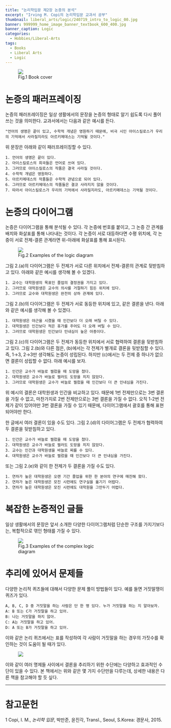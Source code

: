 ```yaml
---
title: "논리학입문 제2장 논증의 분석"
excerpt: "Irving M. Copi의 논리학입문 교과서 공부"
thumbnail: liberal_arts/logic/240719_intro_to_logic_00.jpg
banner: 999999_home_image_banner_textbook_600_400.jpg
banner_caption: Logic
categories:
  - Hobbies/Liberal-Arts
tags:
  - Books
  - Liberal Arts
  - Logic
---
```


<figure style="width: 33%" class="align-center">
  <a href="{{ site.url }}{{ site.baseurl }}/assets/images/liberal_arts/logic/240719_intro_to_logic_00.jpg">
  <img src="{{ site.url }}{{ site.baseurl }}/assets/images/liberal_arts/logic/240719_intro_to_logic_00.jpg">
  </a>
  <figcaption>
  Fig.1 Book cover
  </figcaption>
</figure>

# 논증의 패러프레이징

논증의 패러프레이징은 일상 생활에서의 문장을 논증의 형태로 알기 쉽도록 다시 풀어 쓰는 것을 의미한다. 교과서에서는 다음과 같은 예시를 든다.

    "언어의 생명은 끝이 있고, 수학적 개념은 영원하기 때문에, 비극 시인 아이스킬로스가 우리의 기억에서 사라질지라도 아르키메데스는 기억될 것이다."

위 문장은 아래와 같이 패러프레이징할 수 있다.

    1. 언어의 생명은 끝이 있다.
    2. 아이스킬로스의 희곡들은 언어로 쓰여 있다.
    3. 그러므로 아이스킬로스의 작품은 결국 사라질 것이다.
    4. 수학적 개념은 영원하다.
    5. 아르키메데스의 작품들은 수학적 관념으로 되어 있다.
    6. 그러므로 아르키메데스의 작품들은 결코 사라지지 않을 것이다.
    7. 따라서 아이스킬로스가 우리의 기억에서 사라질지라도, 아르키메데스는 기억될 것이다.

# 논증의 다이어그램

논증은 다이어그램을 통해 분석될 수 있다. 각 논증에 번호를 붙이고, 그 논증 간 관계를 배치와 화살표를 통해 나타내는 것이다. 각 논증이 서로 대등하다면 수평 위치에, 각 논증이 서로 전제-결론 관계라면 위-아래에 화살표를 통해 표시된다.

<figure style="width: 80%" class="align-center">
  <a href="{{ site.url }}{{ site.baseurl }}/assets/images/liberal_arts/logic/240724_00.jpg">
  <img src="{{ site.url }}{{ site.baseurl }}/assets/images/liberal_arts/logic/240724_00.jpg">
  </a>
  <figcaption>
  Fig.2 Examples of the logic diagram
  </figcaption>
</figure>

그림 2.(a)의 다이어그램은 두 전제가 서로 다른 위치에서 전제-결론의 관계로 뒷받침하고 있다. 아래와 같은 예시를 생각해 볼 수 있겠다.

    1. 교수는 대학원생의 목표인 졸업의 결정권을 가지고 있다.
    2. 그러므로 대학원생은 교수의 의사를 거절하기 힘든 위치에 있다.
    3. 그러므로 교수와 대학원생은 완전히 상하 관계에 있다.

그림 2.(b)의 다이어그램은 두 전제가 서로 동등한 위치에 있고, 같은 결론을 낸다. 아래와 같은 예시를 생각해 볼 수 있겠다.

    1. 대학원생은 야근을 시켰을 때 인간보다 더 오래 버틸 수 있다.
    2. 대학원생은 인간보다 적은 휴가를 주어도 더 오래 버틸 수 있다.
    3. 그러므로 대학원생은 인간보다 인내심이 높은 아종이다.

그림 2.(c)의 다이어그램은 두 전제가 동등한 위치에서 서로 협력하여 결론을 뒷받침하고 있다. 그림 2.(b)와 다른 점은, (b)에서는 각 전제가 별개로 결론을 뒷받침할 수 있다. 즉, 1→3, 2→3만 생각해도 논증이 성립된다. 하지만 (c)에서는 두 전제 중 하나가 없으면 결론이 성립할 수 없다. 아래 예시를 보자.

    1. 인간은 교수가 바늘로 찔렀을 때 도망을 쳤다.
    2. 대학원생은 교수가 바늘로 찔러도 도망을 치지 않았다.
    3. 그러므로 대학원생은 교수가 바늘로 찔렀을 때 인간보다 더 큰 인내심을 가진다.

위 예시의 결론은 대학원생과 인간을 비교하고 있다. 때문에 1번 전제만으로는 3번 결론을 가질 수 없고, 마찬가지로 2번 전제만으로는 3번 결론을 가질 수 없다. 오직 1-2번 전제가 같이 있어야만 3번 결론을 가질 수 있기 때문에, 다이어그램에서 괄호를 통해 표현되어야만 한다.

한 글에서 여러 결론이 있을 수도 있다. 그림 2.(d)의 다이어그램은 두 전제가 협력하여 두 결론을 뒷받침하고 있다.

    1. 인간은 교수가 바늘로 찔렀을 때 도망을 쳤다.
    2. 대학원생은 교수가 바늘로 찔러도 도망을 치지 않았다.
    3. 교수는 인간과 대학원생을 바늘로 찌를 수 있다.
    4. 대학원생은 교수가 바늘로 찔렀을 때 인간보다 더 큰 인내심을 가진다.

또는 그림 2.(e)와 같이 한 전제가 두 결론을 가질 수도 있다.

    1. 연차가 높은 대학원생은 오랜 기간 졸업을 위한 한 분야의 연구에 매진해 왔다.
    2. 연차가 높은 대학원생은 모진 시련에도 연구실을 옮기기 어렵다.
    3. 연차가 높은 대학원생은 모진 시련에도 대학원을 그만두기 어렵다.

# 복잡한 논증적인 글들

일상 생활에서의 문장은 앞서 소개한 다양한 다이어그램처럼 단순한 구조를 가지기보다는, 복합적으로 엮인 형태를 가질 수 있다.

<figure style="width: 50%" class="align-center">
  <a href="{{ site.url }}{{ site.baseurl }}/assets/images/liberal_arts/logic/240724_01.jpg">
  <img src="{{ site.url }}{{ site.baseurl }}/assets/images/liberal_arts/logic/240724_01.jpg">
  </a>
  <figcaption>
  Fig.3 Examples of the complex logic diagram
  </figcaption>
</figure>

# 추리에 있어서 문제들

다양한 논리적 퀴즈들에 대해서 다양한 문제 풀이 방법들이 있다. 예를 들면 거짓말쟁이 퀴즈가 있다.

    A, B, C, D 중 거짓말을 하는 사람은 단 한 명 있다. 누가 거짓말을 하는 지 알아보자.
    A: B 또는 C가 거짓말을 하고 있어.
    B: 나는 거짓말을 하지 않아.
    C: A는 거짓말을 하고 있어.
    D: A 또는 B가 거짓말을 하고 있어.

이와 같은 논리 퀴즈에서는 표를 작성하여 각 사람이 거짓말을 하는 경우의 가짓수를 확인하는 것이 도움이 될 때가 있다.

<figure style="width: 80%" class="align-center">
  <a href="{{ site.url }}{{ site.baseurl }}/assets/images/liberal_arts/logic/240724_02.jpg">
  <img src="{{ site.url }}{{ site.baseurl }}/assets/images/liberal_arts/logic/240724_02.jpg">
  </a>
</figure>

이와 같이 여러 명제들 사이에서 결론을 추리하기 위한 수단에는 다양하고 효과적인 수단이 있을 수 있다. 본 책에서는 위와 같은 몇 가지 수단만을 다루는데, 상세한 내용은 다른 책을 참고해야 할 듯 싶다.

---

# 참고문헌

1 Copi, I. M., *논리학 입문*, 박만준, 윤진각, Transl., Seoul, S.Korea: 경문사, 2015.

